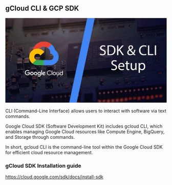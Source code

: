 ## gCloud CLI & GCP SDK

![alt text](Images/CLI%20&%20SDK.png)

CLI (Command-Line Interface) allows users to interact with software via text commands.

Google Cloud SDK (Software Development Kit) includes gcloud CLI, which enables managing Google Cloud resources like Compute Engine, BigQuery, and Storage through commands.

In short, gcloud CLI is the command-line tool within the Google Cloud SDK for efficient cloud resource management.

### gCloud SDK Installation guide

https://cloud.google.com/sdk/docs/install-sdk


